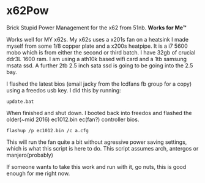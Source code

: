 # x62Pow
Brick Stupid Power Management for the x62 from 51nb. **Works for Me™**


Works well for MY x62s. My x62s uses a x201s fan on a heatsink I made myself from some 1/8 copper plate and a x200s heatpipe. It is a i7 5600 mobo which is from either the second or third batch. I have 32gb of crucial ddr3L 1600 ram. I am using a ath10k based wifi card and a 1tb samsung msata ssd. A further 2tb 2.5 inch sata ssd is going to be going into the 2.5 bay. 

I flashed the latest bios (email jacky from the lcdfans fb group for a copy) using a freedos usb key. I did this by running:
  
  `update.bat`

When finished and shut down. I booted back into freedos and flashed the older(~mid 2016) ec1012.bin ec(fan?) controller bios. 

  `flashup /p ec1012.bin /c a.cfg`
  
This will run the fan quite a bit without agressive power saving settings, which is what this script is here to do. This script assumes arch, antergos or manjero(probably)

If someone wants to take this work and run with it, go nuts, this is good enough for me right now. 



